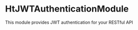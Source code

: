 HtJWTAuthenticationModule
=========================

This module provides JWT authentication for your RESTful API
